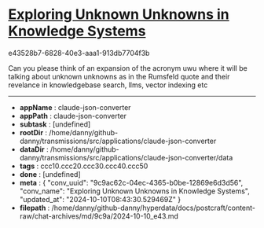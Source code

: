 # [Exploring Unknown Unknowns in Knowledge Systems](https://claude.ai/chat/9c9ac62c-04ec-4365-b0be-12869e6d3d56)

e43528b7-6828-40e3-aaa1-913db7704f3b

Can you please think of an expansion of the acronym uwu where it will be talking about unknown unknowns as in the Rumsfeld quote and their revelance in knowledgebase search, llms, vector indexing etc

---

* **appName** : claude-json-converter
* **appPath** : claude-json-converter
* **subtask** : [undefined]
* **rootDir** : /home/danny/github-danny/transmissions/src/applications/claude-json-converter
* **dataDir** : /home/danny/github-danny/transmissions/src/applications/claude-json-converter/data
* **tags** : ccc10.ccc20.ccc30.ccc40.ccc50
* **done** : [undefined]
* **meta** : {
  "conv_uuid": "9c9ac62c-04ec-4365-b0be-12869e6d3d56",
  "conv_name": "Exploring Unknown Unknowns in Knowledge Systems",
  "updated_at": "2024-10-10T08:43:30.529469Z"
}
* **filepath** : /home/danny/github-danny/hyperdata/docs/postcraft/content-raw/chat-archives/md/9c9a/2024-10-10_e43.md